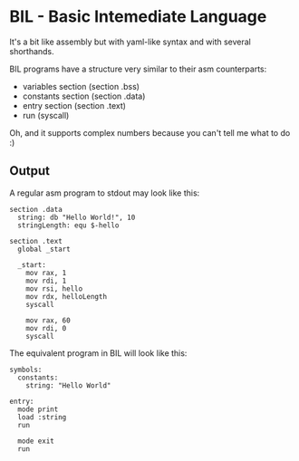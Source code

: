 # BIL - Basic Intemediate Language

It's a bit like assembly but with yaml-like syntax and with several shorthands.

BIL programs have a structure very similar to their asm counterparts:

- variables section (section .bss)
- constants section (section .data)
- entry section (section .text)
- run (syscall)

Oh, and it supports complex numbers because you can't tell me what to do :)

## Output

A regular asm program to stdout may look like this:

```x86asm
section .data
  string: db "Hello World!", 10
  stringLength: equ $-hello

section .text
  global _start

  _start:
    mov rax, 1
    mov rdi, 1
    mov rsi, hello
    mov rdx, helloLength
    syscall

    mov rax, 60
    mov rdi, 0
    syscall
```

The equivalent program in BIL will look like this:

```x86asm
symbols:
  constants:
    string: "Hello World"

entry:
  mode print
  load :string
  run

  mode exit
  run
```
